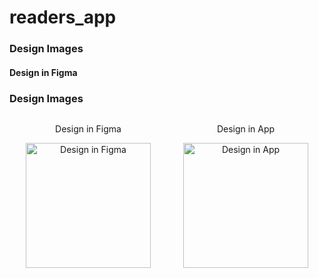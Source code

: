 # readers_app
### Design Images

#### Design in Figma
### Design Images

<div style="display: flex; justify-content: space-around;">
  <div style="text-align: center;">
    <p>Design in Figma</p>
    <img src="https://i.ibb.co/yTR4ZVd/Screenshot-2025-04-11-223246.png" alt="Design in Figma" width="200" />
  </div>
  <div style="text-align: center;">
    <p>Design in App</p>
    <img src="https://i.ibb.co/dsGtRTV8/Whats-App-Image-2025-04-11-at-22-27-05-fedbcdae.jpg" alt="Design in App" width="200" />
  </div>
</div>
